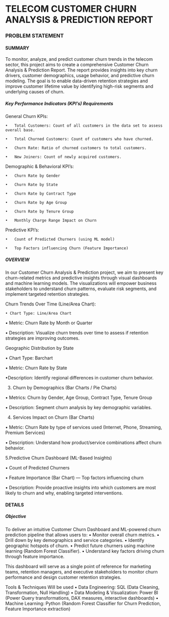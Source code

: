 # TELECOM CUSTOMER CHURN ANALYSIS & PREDICTION REPORT

### PROBLEM STATEMENT

#### SUMMARY

To monitor, analyze, and predict customer churn trends in the telecom sector, this project aims to create a comprehensive Customer Churn Analysis & Prediction Report. The report provides insights into key churn drivers, customer demographics, usage behavior, and predictive churn modeling. The goal is to enable data-driven retention strategies and improve customer lifetime value by identifying high-risk segments and underlying causes of churn.

##### Key Performance Indicators (KPI’s) Requirements

General Churn KPIs:

	•	Total Customers: Count of all customers in the data set to assess overall base.
 
	•	Total Churned Customers: Count of customers who have churned.
 
	•	Churn Rate: Ratio of churned customers to total customers.
 
	•	New Joiners: Count of newly acquired customers.
 

Demographic & Behavioral KPI’s:

	•	Churn Rate by Gender
 
	•	Churn Rate by State
 
	•	Churn Rate by Contract Type
 
	•	Churn Rate by Age Group
 
	•	Churn Rate by Tenure Group
 
	•	Monthly Charge Range Impact on Churn
 

Predictive KPI’s:

	•	Count of Predicted Churners (using ML model)
 
	•	Top Factors influencing Churn (Feature Importance)


##### OVERVIEW

In our Customer Churn Analysis & Prediction project, we aim to present key churn-related metrics and predictive insights through visual dashboards and machine learning models. The visualizations will empower business stakeholders to understand churn patterns, evaluate risk segments, and implement targeted retention strategies.


Churn Trends Over Time (Line/Area Chart):
   
	• Chart Type: Line/Area Chart

• Metric: Churn Rate by Month or Quarter

• Description: Visualize churn trends over time to assess if retention strategies are improving outcomes.

 Geographic Distribution by State
   
• Chart Type: Barchart

• Metric: Churn Rate by State

•Description: Identify regional differences in customer churn behavior.


3. Churn by Demographics (Bar Charts / Pie Charts)
   
• Metrics: Churn by Gender, Age Group, Contract Type, Tenure Group

• Description: Segment churn analysis by key demographic variables.

4. Services Impact on Churn (Bar Charts)

• Metric: Churn Rate by type of services used (Internet, Phone, Streaming, Premium Services)

• Description: Understand how product/service combinations affect churn behavior.


5.Predictive Churn Dashboard (ML-Based Insights)

• Count of Predicted Churners

• Feature Importance (Bar Chart) — Top factors influencing churn

• Description: Provide proactive insights into which customers are most likely to churn and why, enabling targeted interventions.


#### DETAILS

##### Objective

To deliver an intuitive Customer Churn Dashboard and ML-powered churn prediction pipeline that allows users to:
• Monitor overall churn metrics.
• Drill down by key demographics and service categories.
• Identify geographic hotspots of churn.
• Predict future churners using machine learning (Random Forest Classifier).
• Understand key factors driving churn through feature importance.

This dashboard will serve as a single point of reference for marketing teams, retention managers, and executive stakeholders to monitor churn performance and design customer retention strategies.

Tools & Techniques Will be used
• Data Engineering: SQL (Data Cleaning, Transformation, Null Handling)
• Data Modeling & Visualization: Power BI (Power Query transformations, DAX measures, interactive dashboards)
• Machine Learning: Python (Random Forest Classifier for Churn Prediction, Feature Importance extraction)
